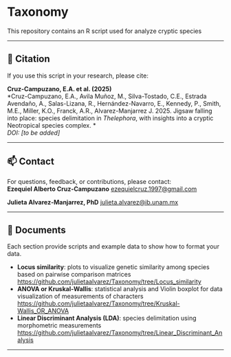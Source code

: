 # Taxonomy
This repository contains an R script used for analyze cryptic species

---

## 🧪 Citation

If you use this script in your research, please cite:

**Cruz-Campuzano, E.A. et al. (2025)**  
*Cruz-Campuzano, E.A., Avila Muñoz, M., Silva-Tostado, C.E., Estrada Avendaño, A., Salas-Lizana, R., Hernández-Navarro, E., Kennedy, P., Smith, M.E., Miller, K.O., Franck, A.R., Alvarez-Manjarrez J. 2025. Jigsaw falling into place: species delimitation in _Thelephora_, with insights into a cryptic Neotropical species complex. *  
_DOI: [to be added]_

---

## 📫 Contact

For questions, feedback, or contributions, please contact:  
**Ezequiel Alberto Cruz-Campuzano**  ezequielcruz.1997@gmail.com

**Julieta Alvarez-Manjarrez, PhD**  julieta.alvarez@ib.unam.mx 

---
## 📂 Documents
  Each section provide scripts and example data to show how to format your data.
  
- **Locus similarity**: plots to visualize genetic similarity among species based on pairwise comparison matrices
  https://github.com/julietaalvarez/Taxonomy/tree/Locus_similarity
- **ANOVA or Kruskal-Wallis**: statistical analysis and Violin boxplot for data visualization of measurements of characters
  https://github.com/julietaalvarez/Taxonomy/tree/Kruskal-Wallis_OR_ANOVA 
- **Linear Discriminant Analysis (LDA)**: species delimitation using morphometric measurements
  https://github.com/julietaalvarez/Taxonomy/tree/Linear_Discriminant_Analysis


---
